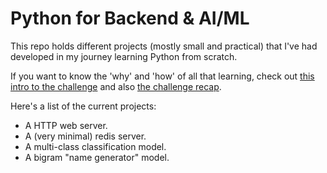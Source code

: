 # Python for Backend & AI/ML

This repo holds different projects (mostly small and practical) that I've had developed in my journey learning Python from scratch.

If you want to know the 'why' and 'how' of all that learning, check out [this intro to the challenge](https://dev.to/juanfrank77/how-long-would-it-take-you-to-learn-something-new-3go6) and also [the challenge recap](https://dev.to/juanfrank77/python-challenge-recap-g7b).

Here's a list of the current projects:
- A HTTP web server.
- A (very minimal) redis server.
- A multi-class classification model.
- A bigram "name generator" model.

